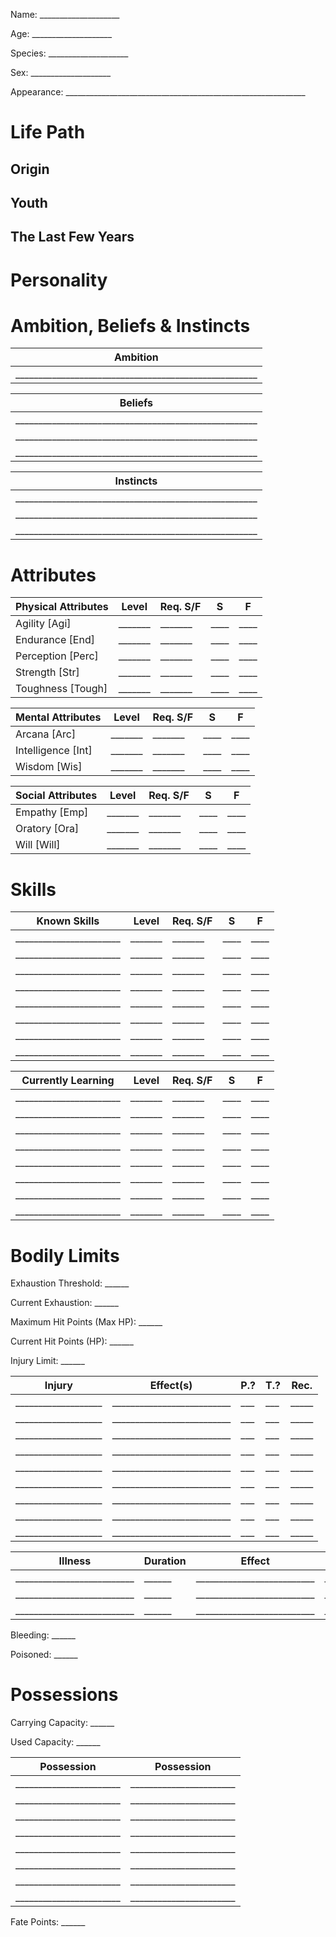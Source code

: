 Name: ____________________

Age: ____________________

Species: ____________________

Sex: ____________________

Appearance: ____________________________________________________________

# Life Path
## Origin


## Youth


## The Last Few Years


# Personality


# Ambition, Beliefs & Instincts
| Ambition              |
| --------------------- |
|_____________________________________________________|

| Beliefs               |
| --------------------- |
|_____________________________________________________|
|_____________________________________________________|
|_____________________________________________________|

| Instincts             |
| --------------------- |
|_____________________________________________________|
|_____________________________________________________|
|_____________________________________________________|

# Attributes

| Physical Attributes   | Level | Req. S/F | S | F |
| --------------------- | ----- | ----- | -- | -- |
| Agility    [Agi]      |_______|_______|____|____|
| Endurance  [End]      |_______|_______|____|____|
| Perception [Perc]     |_______|_______|____|____|
| Strength   [Str]      |_______|_______|____|____|
| Toughness  [Tough]    |_______|_______|____|____|

| Mental Attributes     | Level | Req. S/F | S | F |
| --------------------- | ----- | ----- | -- | -- |
| Arcana       [Arc]    |_______|_______|____|____|
| Intelligence [Int]    |_______|_______|____|____|
| Wisdom       [Wis]    |_______|_______|____|____|

| Social Attributes     | Level | Req. S/F | S | F |
| --------------------- | ----- | ----- | -- | -- |
| Empathy [Emp]         |_______|_______|____|____|
| Oratory [Ora]         |_______|_______|____|____|
| Will    [Will]        |_______|_______|____|____|

# Skills
| Known Skills          | Level | Req. S/F | S | F |
| --------------------- | ----- | ----- | -- | -- |
|_______________________|_______|_______|____|____|
|_______________________|_______|_______|____|____|
|_______________________|_______|_______|____|____|
|_______________________|_______|_______|____|____|
|_______________________|_______|_______|____|____|
|_______________________|_______|_______|____|____|
|_______________________|_______|_______|____|____|
|_______________________|_______|_______|____|____|

| Currently Learning    | Level | Req. S/F | S | F |
| --------------------- | ----- | ----- | -- | -- |
|_______________________|_______|_______|____|____|
|_______________________|_______|_______|____|____|
|_______________________|_______|_______|____|____|
|_______________________|_______|_______|____|____|
|_______________________|_______|_______|____|____|
|_______________________|_______|_______|____|____|
|_______________________|_______|_______|____|____|
|_______________________|_______|_______|____|____|

# Bodily Limits
Exhaustion Threshold: ______

Current Exhaustion: ______

Maximum Hit Points (Max HP): ______

Current Hit Points (HP): ______

Injury Limit: ______

| Injury            | Effect(s)                |P.?|T.?| Rec.|
| ------------------| ------------------------ | - | - | --- |
|___________________|__________________________|___|___|_____|
|___________________|__________________________|___|___|_____|
|___________________|__________________________|___|___|_____|
|___________________|__________________________|___|___|_____|
|___________________|__________________________|___|___|_____|
|___________________|__________________________|___|___|_____|
|___________________|__________________________|___|___|_____|
|___________________|__________________________|___|___|_____|
|___________________|__________________________|___|___|_____|

| Illness      | Duration      | Effect      | Treatment |
| ------------ | ------------- | ----------- | --------- |
|__________________________|______|__________________________|______________|
|__________________________|______|__________________________|______________|
|__________________________|______|__________________________|______________|

Bleeding: ______

Poisoned: ______

# Possessions
Carrying Capacity: ______

Used Capacity: ______

| Possession            | Possession            |
| --------------------- | --------------------- |
|_______________________|_______________________|
|_______________________|_______________________|
|_______________________|_______________________|
|_______________________|_______________________|
|_______________________|_______________________|
|_______________________|_______________________|
|_______________________|_______________________|
|_______________________|_______________________|

Fate Points: ______